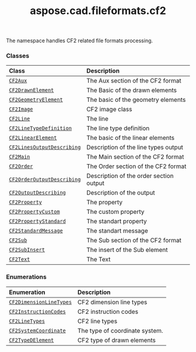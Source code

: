 ﻿---
title: aspose.cad.fileformats.cf2
second_title: Aspose.CAD for Python via .NET API References
description: 
type: docs
weight: 10
url: /aspose.cad.fileformats.cf2/
is_root: false
---

The namespace handles CF2 related file formats processing.

### Classes
| Class | Description |
| :- | :- |
| [`CF2Aux`](/cad/python-net/aspose.cad.fileformats.cf2/cf2aux) | The Aux section of the CF2 format |
| [`CF2DrawnElement`](/cad/python-net/aspose.cad.fileformats.cf2/cf2drawnelement) | The Basic of the drawn elements |
| [`CF2GeometryElement`](/cad/python-net/aspose.cad.fileformats.cf2/cf2geometryelement) | The basic of the geometry elements |
| [`CF2Image`](/cad/python-net/aspose.cad.fileformats.cf2/cf2image) | CF2 image class |
| [`CF2Line`](/cad/python-net/aspose.cad.fileformats.cf2/cf2line) | The line |
| [`CF2LineTypeDefinition`](/cad/python-net/aspose.cad.fileformats.cf2/cf2linetypedefinition) | The line type definition |
| [`CF2LinearElement`](/cad/python-net/aspose.cad.fileformats.cf2/cf2linearelement) | The basic of the linear elements |
| [`CF2LinesOutputDescribing`](/cad/python-net/aspose.cad.fileformats.cf2/cf2linesoutputdescribing) | Description of the line types output |
| [`CF2Main`](/cad/python-net/aspose.cad.fileformats.cf2/cf2main) | The Main section of the CF2 format |
| [`CF2Order`](/cad/python-net/aspose.cad.fileformats.cf2/cf2order) | The Order section of the CF2 format |
| [`CF2OrderOutputDescribing`](/cad/python-net/aspose.cad.fileformats.cf2/cf2orderoutputdescribing) | Description of the order section output |
| [`CF2OutputDescribing`](/cad/python-net/aspose.cad.fileformats.cf2/cf2outputdescribing) | Description of the output |
| [`CF2Property`](/cad/python-net/aspose.cad.fileformats.cf2/cf2property) | The property |
| [`CF2PropertyCustom`](/cad/python-net/aspose.cad.fileformats.cf2/cf2propertycustom) | The custom property |
| [`CF2PropertyStandard`](/cad/python-net/aspose.cad.fileformats.cf2/cf2propertystandard) | The standart property |
| [`CF2StandardMessage`](/cad/python-net/aspose.cad.fileformats.cf2/cf2standardmessage) | The standart message |
| [`CF2Sub`](/cad/python-net/aspose.cad.fileformats.cf2/cf2sub) | The Sub section of the CF2 format |
| [`CF2SubInsert`](/cad/python-net/aspose.cad.fileformats.cf2/cf2subinsert) | The insert of the Sub element |
| [`CF2Text`](/cad/python-net/aspose.cad.fileformats.cf2/cf2text) | The Text |


### Enumerations
| Enumeration | Description |
| :- | :- |
| [`CF2DimensionLineTypes`](/cad/python-net/aspose.cad.fileformats.cf2/cf2dimensionlinetypes) | CF2 dimension line types |
| [`CF2InstructionCodes`](/cad/python-net/aspose.cad.fileformats.cf2/cf2instructioncodes) | CF2 instruction codes |
| [`CF2LineTypes`](/cad/python-net/aspose.cad.fileformats.cf2/cf2linetypes) | CF2 line types |
| [`CF2SystemCoordinate`](/cad/python-net/aspose.cad.fileformats.cf2/cf2systemcoordinate) | The type of coordinate system. |
| [`CF2TypeDElement`](/cad/python-net/aspose.cad.fileformats.cf2/cf2typedelement) | CF2 type of drawn elements |


